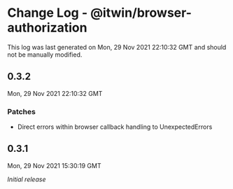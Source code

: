 # Change Log - @itwin/browser-authorization

This log was last generated on Mon, 29 Nov 2021 22:10:32 GMT and should not be manually modified.

## 0.3.2
Mon, 29 Nov 2021 22:10:32 GMT

### Patches

- Direct errors within browser callback handling to UnexpectedErrors

## 0.3.1
Mon, 29 Nov 2021 15:30:19 GMT

_Initial release_

